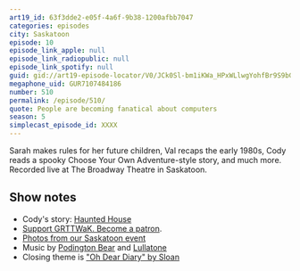 ```yaml
---
art19_id: 63f3dde2-e05f-4a6f-9b38-1200afbb7047
categories: episodes
city: Saskatoon
episode: 10
episode_link_apple: null
episode_link_radiopublic: null
episode_link_spotify: null
guid: gid://art19-episode-locator/V0/JCk0Sl-bm1iKWa_HPxWLlwgYohfBr9S9bG05Sez-RLs
megaphone_uid: GUR7107484186
number: 510
permalink: /episode/510/
quote: People are becoming fanatical about computers
season: 5
simplecast_episode_id: XXXX
---
```


Sarah makes rules for her future children, Val recaps the early 1980s, Cody reads a spooky Choose Your Own Adventure-style story, and much more. Recorded live at The Broadway Theatre in Saskatoon.

## Show notes
* Cody's story: [Haunted House](http://uturnr.com/haunted/)
* [Support GRTTWaK. Become a patron](https://grownupsreadthingstheywroteaskids.com/support/?utm_source=podcast&utm_medium=referral&utm_campaign=510).
* [Photos from our Saskatoon event](https://www.facebook.com/media/set/?set=a.10155716253848600.1073741912.121054468599&type=1&l=146d71f421)
* Music by [Podington Bear](https://geo.itunes.apple.com/us/artist/podington-bear/id250459572?at=10lR7u&mt=1&app=music) and [Lullatone](https://geo.itunes.apple.com/us/artist/lullatone/id34467705?at=10lR7u&mt=1&app=music)
* Closing theme is ["Oh Dear Diary" by Sloan](http://sloan.spinshop.com/details/9850)